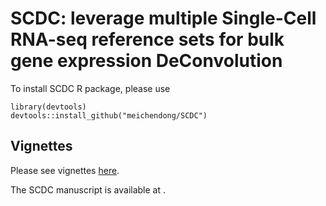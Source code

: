 # SCDC: leverage multiple Single-Cell RNA-seq reference sets for bulk gene expression DeConvolution
To install SCDC R package, please use

```{R}
library(devtools)
devtools::install_github("meichendong/SCDC")
```

## Vignettes
Please see vignettes [here](https://meichendong.github.io/SCDC/index.html).

The SCDC manuscript is available at .
